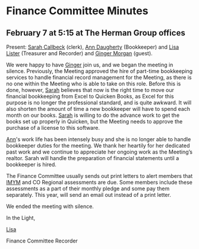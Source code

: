 Finance Committee Minutes
=========================

February 7 at 5:15 at The Herman Group offices
----------------------------------------------

Present: [Sarah
Callbeck](http://coloradospringsquakers.org/Friends/SarahCallbeck/)
(clerk), [Ann
Daugherty](http://coloradospringsquakers.org/Friends/AnnDaugherty/)
(Bookkeeper) and [Lisa
Lister](http://coloradospringsquakers.org/Friends/LisaLister/)
(Treasurer and Recorder) and [Ginger
Morgan](http://coloradospringsquakers.org/friends/GingerMorgan/)
(guest).

We were happy to have
[Ginger](http://coloradospringsquakers.org/Friends/GingerMorgan/) join
us, and we began the meeting in silence. Previously, the Meeting
approved the hire of part-time bookkeeping services to handle financial
record management for the Meeting, as there is no one within the Meeting
who is able to take on this role. Before this is done, however,
[Sarah](http://coloradospringsquakers.org/Friends/SarahCallbeck/)
believes that now is the right time to move our financial bookkeeping
from Excel to Quicken Books, as Excel for this purpose is no longer the
professional standard, and is quite awkward. It will also shorten the
amount of time a new bookkeeper will have to spend each month on our
books. [Sarah](http://coloradospringsquakers.org/Friends/SarahCallbeck/)
is willing to do the advance work to get the books set up properly in
Quicken, but the Meeting needs to approve the purchase of a license to
this software.

[Ann](http://coloradospringsquakers.org/Friends/AnnDaugherty/)'s work
life has been intensely busy and she is no longer able to handle
bookkeeper duties for the meeting. We thank her heartily for her
dedicated past work and we continue to appreciate her ongoing work as
the Meeting’s realtor. Sarah will handle the preparation of financial
statements until a bookkeeper is hired.

The Finance Committee usually sends out print letters to alert members
that [IMYM](http://www.imym.org) and CO Regional assessments are due.
Some members include these assessments as a part of their monthly pledge
and some pay them separately. This year, will send an email out instead
of a print letter.

We ended the meeting with silence.

In the Light,

[Lisa](http://coloradospringsquakers.org/Friends/LisaLister/)

Finance Committee Recorder
